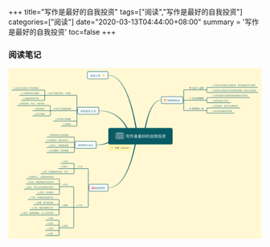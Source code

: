 +++
title="写作是最好的自我投资"
tags=["阅读","写作是最好的自我投资"]
categories=["阅读"]
date="2020-03-13T04:44:00+08:00"
summary = '写作是最好的自我投资'
toc=false
+++

### 阅读笔记

![写作是最好的自我投资](img_0.png)

